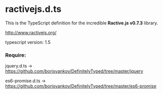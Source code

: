 # ractivejs.d.ts
This is the TypeScript definition for the incredible __Ractive.js v0.7.3__ library.

http://www.ractivejs.org/

typescript version: 1.5

### Require:

jquery.d.ts -> 				https://github.com/borisyankov/DefinitelyTyped/tree/master/jquery

es6-promise.d.ts -> 	https://github.com/borisyankov/DefinitelyTyped/tree/master/es6-promise
